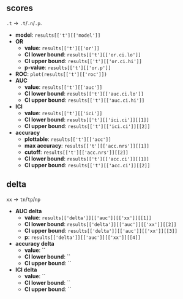 scores
------
`.t` -> `.t`/`.n`/`.p`.

- **model**: `results[['t'][['model']]`
- **OR** 
  - **value**: `results[['t'][['or']]`
  - **CI lower bound**: `results[['t'][['or.ci.lo']]`
  - **CI upper bound**: `results[['t'][['or.ci.hi']]`
  - **p-value**: `results[['t'][['or.p']]`
- **ROC**: `plot(results[['t'][['roc']])`
- **AUC**
  - **value**: `results[['t'][['auc']]`
  - **CI lower bound**: `results[['t'][['auc.ci.lo']]`
  - **CI upper bound**: `results[['t'][['auc.ci.hi']]`
- **ICI**
  - **value**: `results[['t'][['ici']]`
  - **CI lower bound**: `results[['t'][['ici.ci']][[1]]`
  - **CI upper bound**: `results[['t'][['ici.ci']][[2]]`  
- **accuracy**
  - **plottable**: `results[['t'][['acc']]`
  - **max accuracy**: `results[['t'][['acc.nrs']][[1]]`
  - **cutoff**: `results[['t'][['acc.nrs']][[2]]`
  - **CI lower bound**: `results[['t'][['acc.ci']][[1]]`
  - **CI upper bound**: `results[['t'][['acc.ci']][[2]]`  

delta
------
`xx` -> `tn`/`tp`/`np`

- **AUC delta**
  - **value**: `results[['delta']][['auc']][['xx']][[1]]`
  - **CI lower bound**: `results[['delta']][['auc']][['xx']][[2]]`
  - **CI upper bound**: `results[['delta']][['auc']][['xx']][[3]]`
  - **p**: `results[['delta']][['auc']][['xx']][[4]]`
- **accuracy delta**
  - **value**: ``
  - **CI lower bound**: ``
  - **CI upper bound**: ``
- **ICI delta**
  - **value**: ``
  - **CI lower bound**: ``
  - **CI upper bound**: ``
